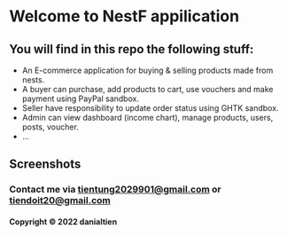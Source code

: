 # Welcome to NestF appilication
## You will find in this repo the following stuff:
* An E-commerce application for buying & selling products made from nests.
* A buyer can purchase, add products to cart, use vouchers and make payment using PayPal sandbox.
* Seller have responsibility to update order status using GHTK sandbox.
* Admin can view dashboard (income chart), manage products, users, posts, voucher.
* ...

## Screenshots



### Contact me via tientung2029901@gmail.com or tiendoit20@gmail.com 
#### Copyright &#169; 2022 danialtien 